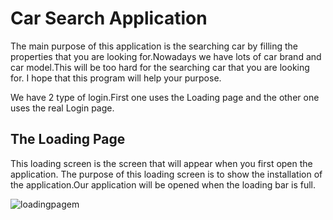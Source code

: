 # Car Search Application

The main purpose of this application is the searching car by filling the properties that you are looking for.Nowadays we have lots of car brand and car model.This will be too hard for the searching car that you are looking for. I hope that this program will help your purpose.

We have 2 type of login.First one uses the Loading page and the other one uses the real Login page.

 ## The Loading Page 

This loading screen is the screen that will appear when you first open the application. The purpose of this loading screen is to show the installation of the application.Our application will be opened when the loading bar is full.

![loadingpagem](https://user-images.githubusercontent.com/131232831/233302224-441d87dc-9d20-40c9-8675-b178cf418d42.png)




 
